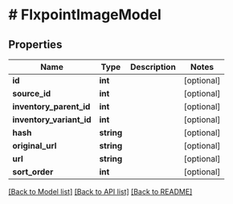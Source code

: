 # # FlxpointImageModel

## Properties

Name | Type | Description | Notes
------------ | ------------- | ------------- | -------------
**id** | **int** |  | [optional]
**source_id** | **int** |  | [optional]
**inventory_parent_id** | **int** |  | [optional]
**inventory_variant_id** | **int** |  | [optional]
**hash** | **string** |  | [optional]
**original_url** | **string** |  | [optional]
**url** | **string** |  | [optional]
**sort_order** | **int** |  | [optional]

[[Back to Model list]](../../README.md#models) [[Back to API list]](../../README.md#endpoints) [[Back to README]](../../README.md)

